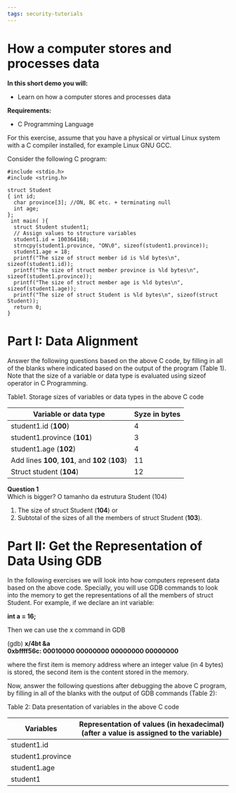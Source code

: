 ```yaml
---
tags: security-tutorials
---
```


# How a computer stores and processes data

**In this short demo you will:** 
- Learn on how a computer stores and processes data


**Requirements:** 
- C Programming Language


For this exercise, assume that you have a physical or virtual Linux system with a C compiler installed, for example Linux GNU GCC.


Consider the following C program:

```C=
#include <stdio.h>
#include <string.h>

struct Student
{ int id;
  char province[3]; //ON, BC etc. + terminating null
  int age;
};
 int main( ){
  struct Student student1;
  // Assign values to structure variables
  student1.id = 100364168;
  strncpy(student1.province, "ON\0", sizeof(student1.province));
  student1.age = 18;
  printf("The size of struct member id is %ld bytes\n", sizeof(student1.id));
  printf("The size of struct member province is %ld bytes\n", sizeof(student1.province));
  printf("The size of struct member age is %ld bytes\n", sizeof(student1.age));
  printf("The size of struct Student is %ld bytes\n", sizeof(struct Student));
  return 0;
}
```

# Part I: Data Alignment

Answer the following questions based on the above C code, by filling in all of the blanks where indicated based on the output of the program (Table 1). Note that the size of a variable or data type is evaluated using sizeof operator in C Programming.

Table1. Storage sizes of variables or data types in the above C code

| Variable or data type              | Syze in bytes | 
|------------------------------------|---------------|
| student1.id (**100**)              |    4           |
| student1.province (**101**)            |         3     |
| student1.age (**102**)                 |        4       |
| Add lines **100**, **101**, and **102** (**103**)	 |  11            |
| Struct student (**104**)               |      12         |


**Question 1**  
Which is bigger? O tamanho da estrutura Student (104)

1. The size of struct Student (**104**) or
2. Subtotal of the sizes of all the members of struct Student (**103**).


# Part II: Get the Representation of Data Using GDB
In the following exercises we will look into how computers represent data based on the above code. Specially, you will use GDB commands to look into the memory to get the representations of all the members of struct Student. For example, if we declare an int variable:

**int a = 16;**

Then we can use the x command in GDB

(gdb) **x/4bt &a**  
**0xbffff56c: 00010000 00000000 00000000 00000000**

where the first item is memory address where an integer value (in 4 bytes) is stored, the second item is the content stored in the memory.

Now, answer the following questions after debugging the above C program, by filling in all of the blanks with the output of GDB commands (Table 2):

Table 2: Data presentation of variables in the above C code


| Variables         | Representation of values (in hexadecimal) (after a value is assigned to the variable) | 
|-------------------|---------------|
| student1.id       |   |
| student1.province |    |
| student1.age      |     |
| student1          |     |
